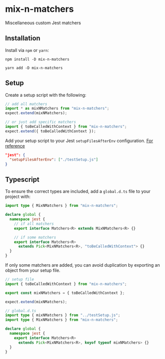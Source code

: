 # mix-n-matchers

Miscellaneous custom Jest matchers

## Installation

Install via `npm` or `yarn`:

```
npm install -D mix-n-matchers
```

```
yarn add -D mix-n-matchers
```

## Setup

Create a setup script with the following:

```js
// add all matchers
import * as mixNMatchers from "mix-n-matchers";
expect.extend(mixNMatchers);

// or just add specific matchers
import { toBeCalledWithContext } from "mix-n-matchers";
expect.extend({ toBeCalledWithContext });
```

Add your setup script to your Jest `setupFilesAfterEnv` configuration. [For reference](https://jestjs.io/docs/configuration#setupfilesafterenv-array)

```json
"jest": {
  "setupFilesAfterEnv": ["./testSetup.js"]
}
```

## Typescript

To ensure the correct types are included, add a `global.d.ts` file to your project with:

```ts
import type { MixNMatchers } from "mix-n-matchers";

declare global {
  namespace jest {
    // if all matchers
    export interface Matchers<R> extends MixNMatchers<R> {}

    // if some matchers
    export interface Matchers<R>
      extends Pick<MixNMatchers<R>, "toBeCalledWithContext"> {}
  }
}
```

If only some matchers are added, you can avoid duplication by exporting an object from your setup file.

```js
// setup file
import { toBeCalledWithContext } from "mix-n-matchers";

export const mixNMatchers = { toBeCalledWithContext };

expect.extend(mixNMatchers);
```

```ts
// global.d.ts
import type { mixNMatchers } from "../testSetup.js";
import type { MixNMatchers } from "mix-n-matchers";

declare global {
  namespace jest {
    export interface Matchers<R>
      extends Pick<MixNMatchers<R>, keyof typeof mixNMatchers> {}
  }
}
```
